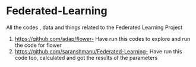 # Federated-Learning
All the codes , data and things related to the Federated Learning Project



 1) https://github.com/adap/flower- Have run this codes to explore and run the code for flower <br/>
 2) https://github.com/saranshmanu/Federated-Learning- Have run this code too, calculated and got the results of the parameters

